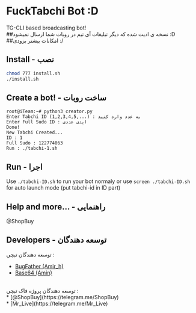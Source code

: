 # FuckTabchi Bot :D

TG-CLI based broadcasting bot!
<br>
##نسخه ی ادیت شده که دیگر تبلیغات آی تیم در روبات شما ارسال نمیشود :D
##امکانات بیشتر بزودی :/
## Install - نصب
```bash
chmod 777 install.sh
./install.sh
```
## Create a bot! - ساخت روبات
```
root@iTeam:~# python3 creator.py
Enter Tabchi ID (1,2,3,4,5,...) : یه عدد وارد کنید
Enter Full Sudo ID : ایدی عددی
Done!
New Tabchi Created...
ID : 1
Full Sudo : 122774063
Run : ./tabchi-1.sh
```
## Run - اجرا
Use `./tabchi-ID.sh` to run your bot normaly or use `screen ./tabchi-ID.sh` for auto launch mode (put tabchi-id in ID part)

## Help and more... - راهنمایی
@ShopBuy
## Developers - توسعه دهندگان
توسعه دهندگان تبچی :<br>
 * [BugFather (Amir_h)](https://telegram.me/BugFather)
 * [Base64 (Amin)](https://telegram.me/Base64)
 <br>
 توسعه دهندگان پروژه فاک تبچی :<br>
  * [@ShopBuy](https://telegram.me/ShopBuy)<br/>
  * [Mr_Live](https://telegram.me/Mr_Live)
 <br/>

